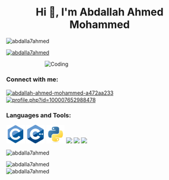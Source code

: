 <h1 align="center">Hi 👋, I'm Abdallah Ahmed Mohammed</h1>


<p align="left"> <img src="https://komarev.com/ghpvc/?username=abdalla7ahmed&label=Profile%20views&color=0e75b6&style=flat" alt="abdalla7ahmed" /> </p>


<p align="left"> <a href="https://github.com/ryo-ma/github-profile-trophy"><img src="https://github-profile-trophy.vercel.app/?username=abdalla7ahmed" alt="abdalla7ahmed" /></a> </p>

<img align="right" alt="Coding" width="400" src="https://media.tenor.com/NOYF3f82b_gAAAAC/programmer.gif">

<p align="left"> <a href="https://twitter.com/" target="blank"><img src="https://img.shields.io/twitter/follow/?logo=twitter&style=for-the-badge" alt="" /></a> </p>




<h3 align="left">Connect with me:</h3>
<p align="left">
<a href="https://linkedin.com/in/abdallah-ahmed-mohammed-a472aa233" target="blank"><img align="center" src="https://raw.githubusercontent.com/rahuldkjain/github-profile-readme-generator/master/src/images/icons/Social/linked-in-alt.svg" alt="abdallah-ahmed-mohammed-a472aa233" height="30" width="40" /></a>
<a href="https://fb.com/profile.php?id=100007652988478" target="blank"><img align="center" src="https://raw.githubusercontent.com/rahuldkjain/github-profile-readme-generator/master/src/images/icons/Social/facebook.svg" alt="profile.php?id=100007652988478" height="30" width="40" /></a>
</p>

<h3 align="left">Languages and Tools:</h3>
<code><img height="50" src="https://raw.githubusercontent.com/devicons/devicon/master/icons/c/c-original.svg"></code> <code><img height="50" src="https://raw.githubusercontent.com/devicons/devicon/master/icons/cplusplus/cplusplus-original.svg"></code> <code><img height="50" src="https://raw.githubusercontent.com/devicons/devicon/master/icons/python/python-original.svg"></code> <code><img height="50" src="https://www.vectorlogo.zone/logos/git-scm/git-scm-icon.svg"></code> <code><img height="50" src="https://www.devopsschool.com/trainer/assets/images/makefiles-logo.png"></code> <code><img height="50" src="https://upload.wikimedia.org/wikipedia/commons/2/21/Matlab_Logo.png"></code> 




<p>&nbsp;<img align="left"  width="400"  src="https://github-readme-stats.vercel.app/api?username=abdalla7ahmed&show_icons=true&locale=en" alt="abdalla7ahmed" /></p>


<p><img align="left" width="400"  src="https://github-readme-streak-stats.herokuapp.com/?user=abdalla7ahmed&" alt="abdalla7ahmed" /></p>


<p><img align="center"  width="400"  src="https://github-readme-stats.vercel.app/api/top-langs?username=abdalla7ahmed&show_icons=true&locale=en&layout=compact" alt="abdalla7ahmed" /></p>

